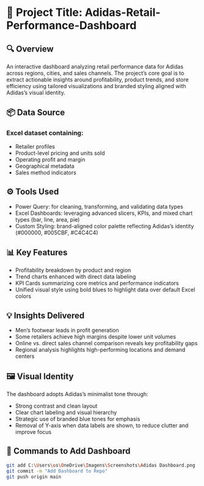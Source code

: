 # 🧾 Project Title: Adidas-Retail-Performance-Dashboard
## 🔍 Overview
An interactive dashboard analyzing retail performance data for Adidas across regions, cities, and sales channels. The project’s core goal is to extract actionable insights around profitability, product trends, and store efficiency using tailored visualizations and branded styling aligned with Adidas’s visual identity.

## 📦 Data Source
### Excel dataset containing:
- Retailer profiles
- Product-level pricing and units sold
- Operating profit and margin
- Geographical metadata
- Sales method indicators

## ⚙ Tools Used
- Power Query: for cleaning, transforming, and validating data types
- Excel Dashboards: leveraging advanced slicers, KPIs, and mixed chart types (bar, line, area, pie)
- Custom Styling: brand-aligned color palette reflecting Adidas’s identity (#000000, #005CBF, #C4C4C4)

## 📊 Key Features
- Profitability breakdown by product and region
- Trend charts enhanced with direct data labeling
- KPI Cards summarizing core metrics and performance indicators
- Unified visual style using bold blues to highlight data over default Excel colors

## 💡 Insights Delivered
- Men’s footwear leads in profit generation
- Some retailers achieve high margins despite lower unit volumes
- Online vs. direct sales channel comparison reveals key profitability gaps
- Regional analysis highlights high-performing locations and demand centers

## 🖼 Visual Identity
The dashboard adopts Adidas’s minimalist tone through:
- Strong contrast and clean layout
- Clear chart labeling and visual hierarchy
- Strategic use of branded blue tones for emphasis
- Removal of Y-axis when data labels are shown, to reduce clutter and improve focus

## 🚀 Commands to Add Dashboard
```bash
git add C:\Users\os\OneDrive\Imagens\Screenshots\Adidas Dashboard.png
git commit -m "Add Dashboard to Repo"
git push origin main
